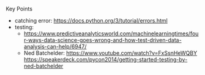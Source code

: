 Key Points

- catching error: https://docs.python.org/3/tutorial/errors.html
- testing:
    + https://www.predictiveanalyticsworld.com/machinelearningtimes/four-ways-data-science-goes-wrong-and-how-test-driven-data-analysis-can-help/6947/
    + Ned Batchelder: https://www.youtube.com/watch?v=FxSsnHeWQBY
                      https://speakerdeck.com/pycon2014/getting-started-testing-by-ned-batchelder